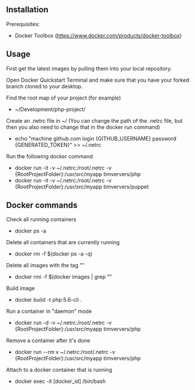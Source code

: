 ## Installation

Prerequisites:
- Docker Toolbox (https://www.docker.com/products/docker-toolbox)

## Usage

First get the latest images by pulling them into your local repository.

Open Docker Quickstart Terminal and make sure that you have your forked branch cloned to your desktop.

Find the root map of your project (for example) 
- ~/Development/php-project/

Create an .netrc file in ~/ (You can change the path of the .netrc file, but then you also need to change that in the docker run command)

- echo "machine github.com login {GITHUB_USERNAME} password {GENERATED_TOKEN}" >> ~/.netrc

Run the following docker command
- docker run -it -v ~/.netrc:/root/.netrc -v {RootProjectFolder}:/usr/src/myapp timververs/php
- docker run -it -v ~/.netrc:/root/.netrc -v {RootProjectFolder}:/usr/src/myapp timververs/puppet

## Docker commands
Check all running containers
- docker ps -a

Delete all containers that are currently running
- docker rm -f $(docker ps -a -q)

Delete all images with the tag "<none>"
- docker rmi -f $(docker images | grep "<none>"

Build image
- docker build -t php:5.6-cli .

Run a container in "daemon" mode
- docker run -d -v ~/.netrc:/root/.netrc -v {RootProjectFolder}:/usr/src/myapp timververs/php

Remove a container after it's done 
- docker run --rm v ~/.netrc:/root/.netrc -v {RootProjectFolder}:/usr/src/myapp timververs/php

Attach to a docker container that is running
- docker exec -it [docker_id] /bin/bash

